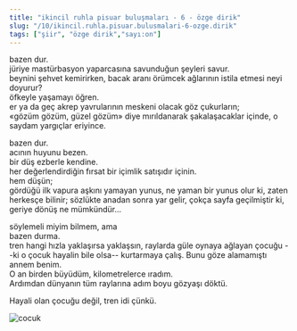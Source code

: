 ```yaml
---
title: "ikincil ruhla pisuar buluşmaları - 6 - özge dirik"
slug: "/10/ikincil.ruhla.pisuar.bulusmalari-6-ozge.dirik"
tags: ["şiir", "özge dirik","sayı:on"]
---
```


bazen dur.  
jüriye mastürbasyon yaparcasına savunduğun şeyleri savur.\
beynini şehvet kemirirken, bacak aranı örümcek ağlarının istila etmesi
neyi doyurur?\
öfkeyle yaşamayı öğren.\
er ya da geç akrep yavrularının meskeni olacak göz çukurların;\
«gözüm gözüm, güzel gözüm» diye mırıldanarak şakalaşacaklar içinde, o
saydam yargıçlar eriyince.

bazen dur.\
acının huyunu bezen.\
bir düş ezberle kendine.\
her değerlendirdiğin fırsat bir içimlik satışıdır içinin.\
hem düşün;\
gördüğü ilk vapura aşkını yamayan yunus, ne yaman bir yunus olur ki,
zaten herkesçe bilinir; sözlükte anadan sonra yar gelir, çokça sayfa
geçilmiştir ki, geriye dönüş ne mümkündür...

söylemeli miyim bilmem, ama\
bazen durma.\
tren hangi hızla yaklaşırsa yaklaşsın, raylarda güle oynaya ağlayan
çocuğu --ki o çocuk hayalin bile olsa-- kurtarmaya çalış. Bunu göze
alamamıştı annem benim.\
O an birden büyüdüm, kilometrelerce ıradım.\
Ardımdan dünyanın tüm raylarına adım boyu gözyaşı döktü.

Hayali olan çocuğu değil, tren idi çünkü.



![cocuk](/img/cocuk.jpg)

